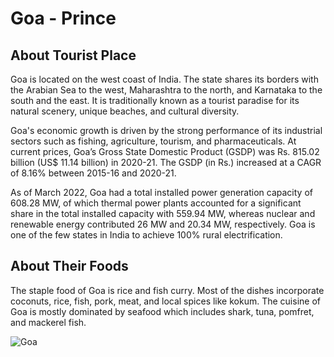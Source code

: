# Goa - Prince

## About Tourist Place 
Goa is located on the west coast of India. The state shares its borders with the Arabian Sea to the west, Maharashtra to the north, and Karnataka to the south and the east. 
It is traditionally known as a tourist paradise for its natural scenery, unique beaches, and cultural diversity.

Goa's economic growth is driven by the strong performance of its industrial sectors such as fishing, agriculture, tourism, and pharmaceuticals. At current prices, 
Goa’s Gross State Domestic Product (GSDP) was Rs. 815.02 billion (US$ 11.14 billion) in 2020-21. The GSDP (in Rs.) increased at a CAGR of 8.16% between 2015-16 and 
2020-21.

As of March 2022, Goa had a total installed power generation capacity of 608.28 MW, of which thermal power plants accounted for a significant share in the total 
installed capacity with 559.94 MW, whereas nuclear and renewable energy contributed 26 MW and 20.34 MW, respectively. Goa is one of the few states in India to 
achieve 100% rural electrification.

## About Their Foods
The staple food of Goa is rice and fish curry. Most of the dishes incorporate coconuts, rice, fish, pork, meat, and local spices like kokum. The cuisine of 
Goa is mostly dominated by seafood which includes shark, tuna, pomfret, and mackerel fish.

<img align="center" src="https://static.toiimg.com/photo/76745146/Goa.jpg?width=748&resize=4" alt="Goa"/>

<!--Example: <img align="center" src="https://lotustours.in/assets/img/taj/photo-room-detail-1.jpg" alt="Taj Mahal"/> -->
